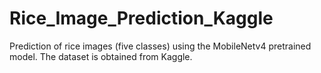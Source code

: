 # Rice_Image_Prediction_Kaggle
Prediction of rice images (five classes) using the MobileNetv4 pretrained model. The dataset is obtained from Kaggle. 
